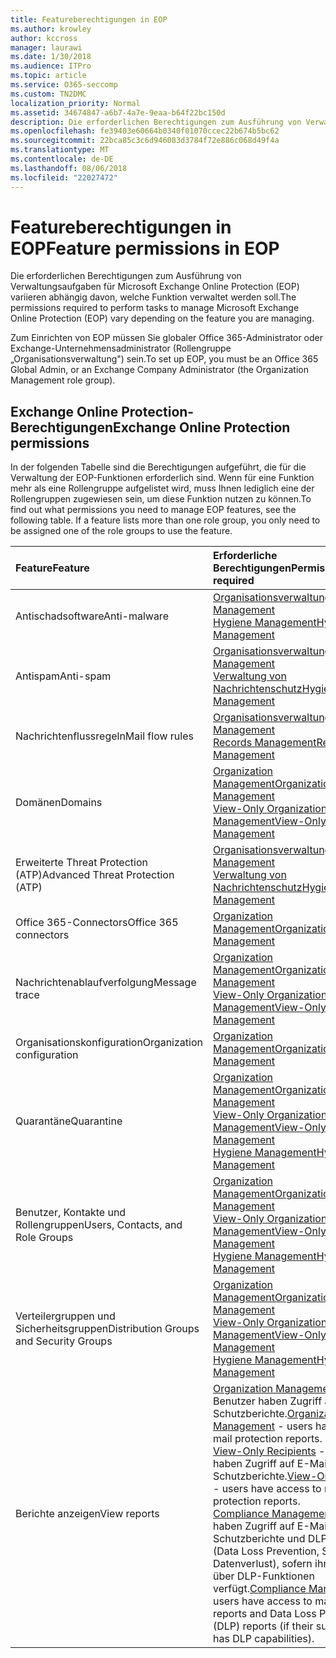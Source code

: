 ```yaml
---
title: Featureberechtigungen in EOP
ms.author: krowley
author: kccross
manager: laurawi
ms.date: 1/30/2018
ms.audience: ITPro
ms.topic: article
ms.service: O365-seccomp
ms.custom: TN2DMC
localization_priority: Normal
ms.assetid: 34674847-a6b7-4a7e-9eaa-b64f22bc150d
description: Die erforderlichen Berechtigungen zum Ausführung von Verwaltungsaufgaben für Microsoft Exchange Online Protection (EOP) variieren abhängig davon, welche Funktion verwaltet werden soll.
ms.openlocfilehash: fe39403e60664b0340f01070ccec22b674b5bc62
ms.sourcegitcommit: 22bca85c3c6d946083d3784f72e886c068d49f4a
ms.translationtype: MT
ms.contentlocale: de-DE
ms.lasthandoff: 08/06/2018
ms.locfileid: "22027472"
---
```

# <a name="feature-permissions-in-eop"></a><span data-ttu-id="a7808-103">Featureberechtigungen in EOP</span><span class="sxs-lookup"><span data-stu-id="a7808-103">Feature permissions in EOP</span></span>

<span data-ttu-id="a7808-104">Die erforderlichen Berechtigungen zum Ausführung von Verwaltungsaufgaben für Microsoft Exchange Online Protection (EOP) variieren abhängig davon, welche Funktion verwaltet werden soll.</span><span class="sxs-lookup"><span data-stu-id="a7808-104">The permissions required to perform tasks to manage Microsoft Exchange Online Protection (EOP) vary depending on the feature you are managing.</span></span> 
  
<span data-ttu-id="a7808-105">Zum Einrichten von EOP müssen Sie globaler Office 365-Administrator oder Exchange-Unternehmensadministrator (Rollengruppe „Organisationsverwaltung") sein.</span><span class="sxs-lookup"><span data-stu-id="a7808-105">To set up EOP, you must be an Office 365 Global Admin, or an Exchange Company Administrator (the Organization Management role group).</span></span>
  
## <a name="exchange-online-protection-permissions"></a><span data-ttu-id="a7808-106">Exchange Online Protection-Berechtigungen</span><span class="sxs-lookup"><span data-stu-id="a7808-106">Exchange Online Protection permissions</span></span>

<span data-ttu-id="a7808-p101">In der folgenden Tabelle sind die Berechtigungen aufgeführt, die für die Verwaltung der EOP-Funktionen erforderlich sind. Wenn für eine Funktion mehr als eine Rollengruppe aufgelistet wird, muss Ihnen lediglich eine der Rollengruppen zugewiesen sein, um diese Funktion nutzen zu können.</span><span class="sxs-lookup"><span data-stu-id="a7808-p101">To find out what permissions you need to manage EOP features, see the following table. If a feature lists more than one role group, you only need to be assigned one of the role groups to use the feature.</span></span>
  
|<span data-ttu-id="a7808-109">**Feature**</span><span class="sxs-lookup"><span data-stu-id="a7808-109">**Feature**</span></span>|<span data-ttu-id="a7808-110">**Erforderliche Berechtigungen**</span><span class="sxs-lookup"><span data-stu-id="a7808-110">**Permissions required**</span></span>|
|:-----|:-----|
|<span data-ttu-id="a7808-111">Antischadsoftware</span><span class="sxs-lookup"><span data-stu-id="a7808-111">Anti-malware</span></span>  <br/> |[<span data-ttu-id="a7808-112">Organisationsverwaltung</span><span class="sxs-lookup"><span data-stu-id="a7808-112">Organization Management</span></span>](http://technet.microsoft.com/library/0bfd21c1-86ac-4369-86b7-aeba386741c8.aspx) <br/> [<span data-ttu-id="a7808-113">Hygiene Management</span><span class="sxs-lookup"><span data-stu-id="a7808-113">Hygiene Management</span></span>](http://technet.microsoft.com/library/fc0a9ec2-9c3d-42f6-8442-8603fb29d464.aspx) <br/> |
|<span data-ttu-id="a7808-114">Antispam</span><span class="sxs-lookup"><span data-stu-id="a7808-114">Anti-spam</span></span>  <br/> |[<span data-ttu-id="a7808-115">Organisationsverwaltung</span><span class="sxs-lookup"><span data-stu-id="a7808-115">Organization Management</span></span>](http://technet.microsoft.com/library/0bfd21c1-86ac-4369-86b7-aeba386741c8.aspx) <br/> [<span data-ttu-id="a7808-116">Verwaltung von Nachrichtenschutz</span><span class="sxs-lookup"><span data-stu-id="a7808-116">Hygiene Management</span></span>](http://technet.microsoft.com/library/fc0a9ec2-9c3d-42f6-8442-8603fb29d464.aspx) <br/> |
|<span data-ttu-id="a7808-117">Nachrichtenflussregeln</span><span class="sxs-lookup"><span data-stu-id="a7808-117">Mail flow rules</span></span>  <br/> |[<span data-ttu-id="a7808-118">Organisationsverwaltung</span><span class="sxs-lookup"><span data-stu-id="a7808-118">Organization Management</span></span>](http://technet.microsoft.com/library/0bfd21c1-86ac-4369-86b7-aeba386741c8.aspx) <br/> [<span data-ttu-id="a7808-119">Records Management</span><span class="sxs-lookup"><span data-stu-id="a7808-119">Records Management</span></span>](http://technet.microsoft.com/library/0e0c95ce-6109-4591-b86d-c6cfd44d21f5.aspx) <br/> |
|<span data-ttu-id="a7808-120">Domänen</span><span class="sxs-lookup"><span data-stu-id="a7808-120">Domains</span></span>  <br/> |[<span data-ttu-id="a7808-121">Organization Management</span><span class="sxs-lookup"><span data-stu-id="a7808-121">Organization Management</span></span>](http://technet.microsoft.com/library/0bfd21c1-86ac-4369-86b7-aeba386741c8.aspx) <br/> [<span data-ttu-id="a7808-122">View-Only Organization Management</span><span class="sxs-lookup"><span data-stu-id="a7808-122">View-Only Organization Management</span></span>](http://technet.microsoft.com/library/c514c6d0-0157-4c52-9ec6-441d9a30f3df.aspx) <br/> |
|<span data-ttu-id="a7808-123">Erweiterte Threat Protection (ATP)</span><span class="sxs-lookup"><span data-stu-id="a7808-123">Advanced Threat Protection (ATP)</span></span>  <br/> |[<span data-ttu-id="a7808-124">Organisationsverwaltung</span><span class="sxs-lookup"><span data-stu-id="a7808-124">Organization Management</span></span>](http://technet.microsoft.com/library/0bfd21c1-86ac-4369-86b7-aeba386741c8.aspx) <br/> [<span data-ttu-id="a7808-125">Verwaltung von Nachrichtenschutz</span><span class="sxs-lookup"><span data-stu-id="a7808-125">Hygiene Management</span></span>](http://technet.microsoft.com/library/fc0a9ec2-9c3d-42f6-8442-8603fb29d464.aspx) <br/> |
|<span data-ttu-id="a7808-126">Office 365-Connectors</span><span class="sxs-lookup"><span data-stu-id="a7808-126">Office 365 connectors</span></span>  <br/> |[<span data-ttu-id="a7808-127">Organization Management</span><span class="sxs-lookup"><span data-stu-id="a7808-127">Organization Management</span></span>](http://technet.microsoft.com/library/0bfd21c1-86ac-4369-86b7-aeba386741c8.aspx) <br/> |
|<span data-ttu-id="a7808-128">Nachrichtenablaufverfolgung</span><span class="sxs-lookup"><span data-stu-id="a7808-128">Message trace</span></span>  <br/> |[<span data-ttu-id="a7808-129">Organization Management</span><span class="sxs-lookup"><span data-stu-id="a7808-129">Organization Management</span></span>](http://technet.microsoft.com/library/0bfd21c1-86ac-4369-86b7-aeba386741c8.aspx) <br/> [<span data-ttu-id="a7808-130">View-Only Organization Management</span><span class="sxs-lookup"><span data-stu-id="a7808-130">View-Only Organization Management</span></span>](http://technet.microsoft.com/library/c514c6d0-0157-4c52-9ec6-441d9a30f3df.aspx) <br/> |
|<span data-ttu-id="a7808-131">Organisationskonfiguration</span><span class="sxs-lookup"><span data-stu-id="a7808-131">Organization configuration</span></span>  <br/> |[<span data-ttu-id="a7808-132">Organization Management</span><span class="sxs-lookup"><span data-stu-id="a7808-132">Organization Management</span></span>](http://technet.microsoft.com/library/0bfd21c1-86ac-4369-86b7-aeba386741c8.aspx) <br/> |
|<span data-ttu-id="a7808-133">Quarantäne</span><span class="sxs-lookup"><span data-stu-id="a7808-133">Quarantine</span></span>  <br/> |[<span data-ttu-id="a7808-134">Organization Management</span><span class="sxs-lookup"><span data-stu-id="a7808-134">Organization Management</span></span>](http://technet.microsoft.com/library/0bfd21c1-86ac-4369-86b7-aeba386741c8.aspx) <br/> [<span data-ttu-id="a7808-135">View-Only Organization Management</span><span class="sxs-lookup"><span data-stu-id="a7808-135">View-Only Organization Management</span></span>](http://technet.microsoft.com/library/c514c6d0-0157-4c52-9ec6-441d9a30f3df.aspx) <br/> [<span data-ttu-id="a7808-136">Hygiene Management</span><span class="sxs-lookup"><span data-stu-id="a7808-136">Hygiene Management</span></span>](http://technet.microsoft.com/library/fc0a9ec2-9c3d-42f6-8442-8603fb29d464.aspx) <br/> |
|<span data-ttu-id="a7808-137">Benutzer, Kontakte und Rollengruppen</span><span class="sxs-lookup"><span data-stu-id="a7808-137">Users, Contacts, and Role Groups</span></span>  <br/> |[<span data-ttu-id="a7808-138">Organization Management</span><span class="sxs-lookup"><span data-stu-id="a7808-138">Organization Management</span></span>](http://technet.microsoft.com/library/0bfd21c1-86ac-4369-86b7-aeba386741c8.aspx) <br/> [<span data-ttu-id="a7808-139">View-Only Organization Management</span><span class="sxs-lookup"><span data-stu-id="a7808-139">View-Only Organization Management</span></span>](http://technet.microsoft.com/library/c514c6d0-0157-4c52-9ec6-441d9a30f3df.aspx) <br/> [<span data-ttu-id="a7808-140">Hygiene Management</span><span class="sxs-lookup"><span data-stu-id="a7808-140">Hygiene Management</span></span>](http://technet.microsoft.com/library/fc0a9ec2-9c3d-42f6-8442-8603fb29d464.aspx) <br/> |
|<span data-ttu-id="a7808-141">Verteilergruppen und Sicherheitsgruppen</span><span class="sxs-lookup"><span data-stu-id="a7808-141">Distribution Groups and Security Groups</span></span>  <br/> |[<span data-ttu-id="a7808-142">Organization Management</span><span class="sxs-lookup"><span data-stu-id="a7808-142">Organization Management</span></span>](http://technet.microsoft.com/library/0bfd21c1-86ac-4369-86b7-aeba386741c8.aspx) <br/> [<span data-ttu-id="a7808-143">View-Only Organization Management</span><span class="sxs-lookup"><span data-stu-id="a7808-143">View-Only Organization Management</span></span>](http://technet.microsoft.com/library/c514c6d0-0157-4c52-9ec6-441d9a30f3df.aspx) <br/> [<span data-ttu-id="a7808-144">Hygiene Management</span><span class="sxs-lookup"><span data-stu-id="a7808-144">Hygiene Management</span></span>](http://technet.microsoft.com/library/fc0a9ec2-9c3d-42f6-8442-8603fb29d464.aspx) <br/> |
|<span data-ttu-id="a7808-145">Berichte anzeigen</span><span class="sxs-lookup"><span data-stu-id="a7808-145">View reports</span></span>  <br/> |<span data-ttu-id="a7808-146">[Organization Management](http://technet.microsoft.com/library/0bfd21c1-86ac-4369-86b7-aeba386741c8.aspx) - Benutzer haben Zugriff auf E-Mail-Schutzberichte.</span><span class="sxs-lookup"><span data-stu-id="a7808-146">[Organization Management](http://technet.microsoft.com/library/0bfd21c1-86ac-4369-86b7-aeba386741c8.aspx) - users have access to mail protection reports.</span></span>  <br/> <span data-ttu-id="a7808-147">[View-Only Recipients](http://technet.microsoft.com/library/37e66b92-81d3-412f-b7a9-e1bb8cbeb468.aspx) - Benutzer haben Zugriff auf E-Mail-Schutzberichte.</span><span class="sxs-lookup"><span data-stu-id="a7808-147">[View-Only Recipients](http://technet.microsoft.com/library/37e66b92-81d3-412f-b7a9-e1bb8cbeb468.aspx) - users have access to mail protection reports.</span></span>  <br/> <span data-ttu-id="a7808-148">[Compliance Management](http://technet.microsoft.com/library/b91b23a4-e9c7-4bd0-9ee3-ec5cb498da15.aspx) - Benutzer haben Zugriff auf E-Mail-Schutzberichte und DLP-Berichte (Data Loss Prevention, Schutz vor Datenverlust), sofern ihr Abonnement über DLP-Funktionen verfügt.</span><span class="sxs-lookup"><span data-stu-id="a7808-148">[Compliance Management](http://technet.microsoft.com/library/b91b23a4-e9c7-4bd0-9ee3-ec5cb498da15.aspx) - users have access to mail protection reports and Data Loss Prevention (DLP) reports (if their subscription has DLP capabilities).</span></span>  <br/> |
   

